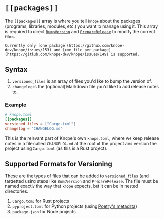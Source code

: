 # `[[packages]]`

The `[[packages]]` array is where you tell `knope` about the packages (programs, libraries, modules, etc.) you want to manage using it. This array is required to direct [`BumpVersion`] and [`PrepareRelease`] to modify the correct files.

```admonish warning
Currently only [one package](https://github.com/knope-dev/knope/issues/153) and [one file per package](https://github.com/knope-dev/knope/issues/149) is supported.
```

## Syntax

1. `versioned_files` is an array of files you'd like to bump the version of.
2. `changelog` is the (optional) Markdown file you'd like to add release notes to.

### Example

```toml
# knope.toml
[[packages]]
versioned_files = ["Cargo.toml"]
changelog = "CHANGELOG.md"
```

This is the relevant part of Knope's own `knope.toml`, where we keep release notes in a file called `CHANGELOG.md` at the root of the project and version the project using `Cargo.toml` (as this is a Rust project).

## Supported Formats for Versioning

These are the types of files that can be added to `versioned_files` (and targetted using steps like [`BumpVersion`] and [`PrepareRelease`]. The file must be named exactly the way that `knope` expects, but it can be in nested directories.

1. `Cargo.toml` for Rust projects
2. `pyproject.toml` for Python projects (using [Poetry's metadata](https://python-poetry.org))
3. `package.json` for Node projects

[`bumpversion`]: ./step/BumpVersion.md
[`preparerelease`]: ./step/PrepareRelease.md
